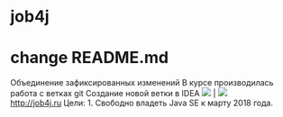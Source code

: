 # job4j
# change README.md
Объединение зафиксированных изменений
В курсе производилась работа с ветках git
Cоздание новой ветки в IDEA
<a href="https://travis-ci.org/takmazian/job4j"><img src="https://travis-ci.org/takmazian/job4j.svg?branch=master"></a> | <a href="https://codecov.io/gh/takmazian/job4j">
  <img src="https://codecov.io/gh/takmazian/job4j/branch/master/graph/badge.svg" />
</a> <br/>
http://job4j.ru 
Цели: 1. Свободно владеть Java SE к марту 2018 года.
